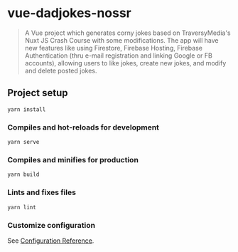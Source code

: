 # vue-dadjokes-nossr
> A Vue project which generates corny jokes based on TraversyMedia&#39;s Nuxt JS Crash Course with some modifications.
> The app will have new features like using Firestore, Firebase Hosting, Firebase Authentication (thru e-mail registration and linking Google or FB accounts), allowing users to like jokes, create new jokes, and modify and delete posted jokes.

## Project setup
```
yarn install
```

### Compiles and hot-reloads for development
```
yarn serve
```

### Compiles and minifies for production
```
yarn build
```

### Lints and fixes files
```
yarn lint
```

### Customize configuration
See [Configuration Reference](https://cli.vuejs.org/config/).

